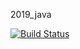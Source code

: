2019_java

[![Build Status](https://travis-ci.org/frc3452/2019_java.svg?branch=master)](https://travis-ci.org/frc3452/2019_java)
